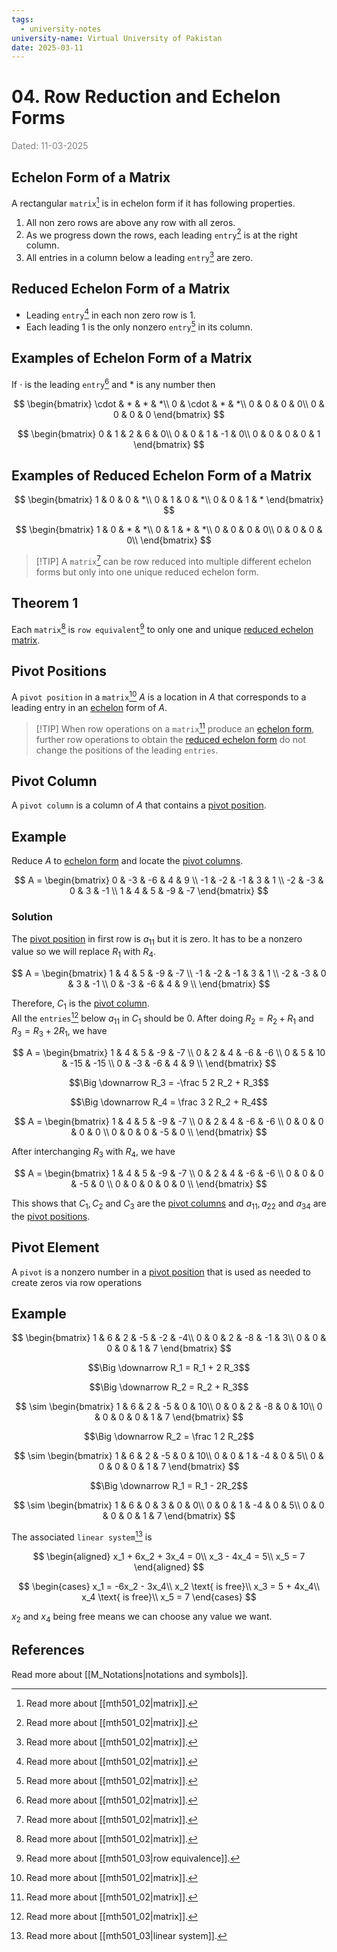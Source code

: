 ```yaml
---
tags:
  - university-notes
university-name: Virtual University of Pakistan
date: 2025-03-11
---
```


# 04. Row Reduction and Echelon Forms

<span style="color: gray;">Dated: 11-03-2025</span>

## Echelon Form of a Matrix

A rectangular `matrix`[^1] is in echelon form if it has following properties.

1. All non zero rows are above any row with all zeros.
2. As we progress down the rows, each leading `entry`[^1] is at the right column.
3. All entries in a column below a leading `entry`[^1] are zero.

## Reduced Echelon Form of a Matrix

- Leading `entry`[^1] in each non zero row is $1$.
- Each leading $1$ is the only nonzero `entry`[^1] in its column.

## Examples of Echelon Form of a Matrix

If $\cdot$ is the leading `entry`[^1] and $*$ is any number then

$$
\begin{bmatrix}
	\cdot & * & * & *\\
	0 & \cdot & * & *\\
	0 & 0 & 0 & 0\\
	0 & 0 & 0 & 0
\end{bmatrix}
$$

$$
\begin{bmatrix}
	0 & 1 & 2 & 6 & 0\\
	0 & 0 & 1 & -1 & 0\\
	0 & 0 & 0 & 0 & 1
\end{bmatrix}
$$

## Examples of Reduced Echelon Form of a Matrix

$$
\begin{bmatrix}
	1 & 0 & 0 & *\\
	0 & 1 & 0 & *\\
	0 & 0 & 1 & *
\end{bmatrix}
$$

$$
\begin{bmatrix}
	1 & 0 & * & *\\
	0 & 1 & * & *\\
	0 & 0 & 0 & 0\\
	0 & 0 & 0 & 0\\
\end{bmatrix}
$$

> [!TIP] A `matrix`[^1] can be row reduced into multiple different echelon forms but only into one unique reduced echelon form.

## Theorem 1

Each `matrix`[^1] is `row equivalent`[^2] to only one and unique [reduced echelon matrix](#reduced-echelon-form-of-a-matrix).

## Pivot Positions

A `pivot position` in a `matrix`[^1] $A$ is a location in $A$ that corresponds to a leading entry in an [echelon](#echelon-form-of-a-matrix) form of $A$.

> [!TIP] When row operations on a `matrix`[^1] produce an [echelon form](#echelon-form-of-a-matrix), further row operations to obtain the [reduced echelon form](#reduced-echelon-form-of-a-matrix) do not change the positions of the leading `entries`.

## Pivot Column

A `pivot column` is a column of $A$ that contains a [pivot position](#pivot-positions).

## Example

Reduce $A$ to [echelon form](#echelon-form) and locate the [pivot columns](#pivot-columns).

$$
A = 
\begin{bmatrix}
    0  & -3  & -6  &  4  &  9  \\
   -1  & -2  & -1  &  3  &  1  \\
   -2  & -3  &  0  &  3  & -1  \\
    1  &  4  &  5  & -9  & -7  
\end{bmatrix}
$$

### Solution

The [pivot position](#pivot-positions) in first row is $a_{11}$ but it is zero. It has to be a nonzero value so we will replace $R_1$ with $R_4$.

$$
A = 
\begin{bmatrix}
    1  &  4  &  5  & -9  & -7  \\
   -1  & -2  & -1  &  3  &  1  \\
   -2  & -3  &  0  &  3  & -1  \\
    0  & -3  & -6  &  4  &  9  \\
\end{bmatrix}
$$

Therefore, $C_1$ is the [pivot column](#pivot-column).  
All the `entries`[^1] below $a_{11}$ in $C_1$ should be $0$. After doing $R_2 = R_2 + R_1$ and $R_3 = R_3 + 2 R_1$, we have

$$
A = 
\begin{bmatrix}
    1  &  4  &  5  & -9  & -7  \\
    0  & 2  & 4  &  -6  &  -6  \\
    0  & 5  &  10  &  -15  & -15  \\
    0  & -3  & -6  &  4  &  9  \\
\end{bmatrix}
$$

$$\Big \downarrow R_3 = -\frac 5 2 R_2 + R_3$$

$$\Big \downarrow R_4 = \frac 3 2 R_2 + R_4$$

$$
A = 
\begin{bmatrix}
    1  &  4  &  5  & -9  & -7  \\
    0  & 2  & 4  &  -6  &  -6  \\
    0  & 0  &  0  &  0 & 0 \\
    0  & 0  & 0  &  -5  &  0  \\
\end{bmatrix}
$$

After interchanging $R_3$ with $R_4$, we have

$$
A = 
\begin{bmatrix}
    1  &  4  &  5  & -9  & -7  \\
    0  & 2  & 4  &  -6  &  -6  \\
    0  & 0  & 0  &  -5  &  0  \\
    0  & 0  &  0  &  0 & 0 \\
\end{bmatrix}
$$

This shows that $C_1, C_2$ and $C_3$ are the [pivot columns](#pivot-columns) and $a_{11}, a_{22}$ and $a_{34}$ are the [pivot positions](#pivot-positions).

## Pivot Element

A `pivot` is a nonzero number in a [pivot position](#pivot-position) that is used as needed to create zeros via row operations

## Example

$$
\begin{bmatrix}
	1 & 6 & 2 & -5 & -2 & -4\\
	0 & 0 & 2 & -8 & -1 & 3\\
	0 & 0 & 0 & 0 & 1 & 7
\end{bmatrix}
$$

$$\Big \downarrow R_1 = R_1 + 2 R_3$$

$$\Big \downarrow R_2 = R_2 + R_3$$

$$
\sim
\begin{bmatrix}
	1 & 6 & 2 & -5 & 0 & 10\\
	0 & 0 & 2 & -8 & 0 & 10\\
	0 & 0 & 0 & 0 & 1 & 7
\end{bmatrix}
$$

$$\Big \downarrow R_2 = \frac 1 2 R_2$$

$$
\sim
\begin{bmatrix}
	1 & 6 & 2 & -5 & 0 & 10\\
	0 & 0 & 1 & -4 & 0 & 5\\
	0 & 0 & 0 & 0 & 1 & 7
\end{bmatrix}
$$

$$\Big \downarrow R_1 = R_1 - 2R_2$$

$$
\sim
\begin{bmatrix}
	1 & 6 & 0 & 3 & 0 & 0\\
	0 & 0 & 1 & -4 & 0 & 5\\
	0 & 0 & 0 & 0 & 1 & 7
\end{bmatrix}
$$

The associated `linear system`[^3] is

$$
\begin{aligned}
	x_1 + 6x_2 + 3x_4 = 0\\
	x_3 - 4x_4 = 5\\
	x_5 = 7
\end{aligned}
$$

$$
\begin{cases}
	x_1 = -6x_2 - 3x_4\\
	x_2 \text{ is free}\\
	x_3 = 5 + 4x_4\\
	x_4 \text{ is free}\\
	x_5 = 7
\end{cases}
$$

$x_2$ and $x_4$ being free means we can choose any value we want.

## References

Read more about [[M_Notations|notations and symbols]].

[^1]: Read more about [[mth501_02|matrix]].
[^2]: Read more about [[mth501_03|row equivalence]].
[^3]: Read more about [[mth501_03|linear system]].